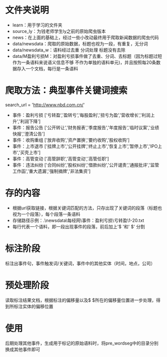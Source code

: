 # 文件夹说明

- learn：用于学习的文件夹
- source_ly：为钱老师学生ly之前的原始爬虫版本
- news：在上面的基础上，经过一些小改动最终用于爬取新闻数据的爬虫代码
- data/newsdata：爬取的原始数据，标题也视为一段，有重复，无分词
- data/newsdata_w：语料经过去重 分词处理  标题没有去除
- data/M盈利亏损M：对盈利亏损事件做了去重、分词、去标题（因为标题过短 作为一条语料来说语义信息不够 不作为单独的语料单元)，并且按照每20条数据存入一个文档，每行是一条语料

# 爬取方法：典型事件关键词搜索

search_url = 'http://www.nbd.com.cn/'
- 事件：盈利亏损 ['亏转盈','盈转亏','每股盈利','扭亏为盈','营收增长','利润上升','利润下降']
- 事件：报告公告 ['公开转让','财务报表','季度报告','年度报告','临时议案','业绩快报','澄清公告']
- 事件：收购重组 ['放弃收购','资产置换','要约收购','股权收购']
- 事件：上市退市 ['挂牌上市','公开挂牌','终止上市','恢复上市','暂停上市','IPO上市','买壳上市']
- 事件：高管变动 ['高管辞职','高管变动','高管任职']
- 事件：违法纠纷 ['合同纠纷','股权纠纷','借款纠纷','公开谴责','通报批评','监管工作函','重大遗漏','强制摘牌','非法集资']

# 存的内容

- 根据url获取链接，根据关键词匹配的方法，只存出现了关键词的段落（标题也视为一个段落），每个段落一条语料
- 存储路径示例：.\newsdata\每经网\事件：盈利亏损\亏转盈\1-20.txt
- 每行代表一个语料，即一段出现事件的段落，前后加上'$ '和' $' 分割

# 标注阶段
标注出事件句，事件触发词/关键词，事件中的其他实体（时间，地点，公司）

# 预处理阶段
读取标注结果文档，根据标注的偏移量以及$ $所在的偏移量位置进一步处理，得到所标注实体的偏移位置

# 使用
后期处理其他事件，生成用于标记的原始语料时，将pre_wordseg中的目录分别换成其他事件即可
